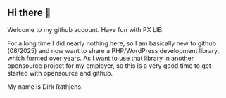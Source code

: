 ## Hi there 👋

Welcome to my github account. Have fun with PX LIB. 

For a long time I did nearly nothing here, so I am basically new to github (08/2025) and now want to share a PHP/WordPress development library, which formed over years. 
As I want to use that library in another opensource project for my employer, so this is a very good time to get started with opensource and github.

My name is Dirk Rathjens. 

